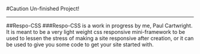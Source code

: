 #Caution Un-finished Project!
***
##Respo-CSS
###Respo-CSS is a work in progress by me,  Paul Cartwright.  It is meant to be a very light weight css responsive mini-framework to be used to lessen the stress of making a site responsive after creation, or it can be used to give you some code to get your site started with.